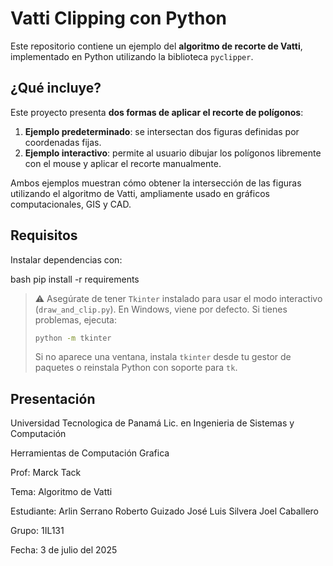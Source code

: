# Vatti Clipping con Python

Este repositorio contiene un ejemplo del **algoritmo de recorte de Vatti**, implementado en Python utilizando la biblioteca `pyclipper`.

## ¿Qué incluye?

Este proyecto presenta **dos formas de aplicar el recorte de polígonos**:

1. **Ejemplo predeterminado**: se intersectan dos figuras definidas por coordenadas fijas.
2. **Ejemplo interactivo**: permite al usuario dibujar los polígonos libremente con el mouse y aplicar el recorte manualmente.

Ambos ejemplos muestran cómo obtener la intersección de las figuras utilizando el algoritmo de Vatti, ampliamente usado en gráficos computacionales, GIS y CAD.

## Requisitos

Instalar dependencias con:

bash
pip install -r requirements
> ⚠️ Asegúrate de tener `Tkinter` instalado para usar el modo interactivo (`draw_and_clip.py`).
> En Windows, viene por defecto. Si tienes problemas, ejecuta:
> 
> ```bash
> python -m tkinter
> ```
> 
> Si no aparece una ventana, instala `tkinter` desde tu gestor de paquetes o reinstala Python con soporte para `tk`.


## Presentación 

Universidad Tecnologica de Panamá
Lic. en Ingenieria de Sistemas y Computación

Herramientas de Computación Grafica

Prof: Marck Tack

Tema: Algoritmo de Vatti

Estudiante:
Arlin Serrano
Roberto Guizado
José Luis Silvera
Joel Caballero

Grupo: 1IL131

Fecha: 3 de julio del 2025



